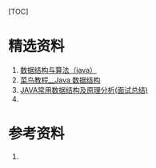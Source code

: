 [TOC]







# 精选资料

1. [数据结构与算法（java）](<https://juejin.im/post/5b3c30bde51d451964620710>)
2. [菜鸟教程__Java 数据结构](<https://www.runoob.com/java/java-data-structures.html>)
3. [JAVA常用数据结构及原理分析(面试总结)](<https://blog.csdn.net/qq_29631809/article/details/72599708>)
4. 













# 参考资料

1. []()





